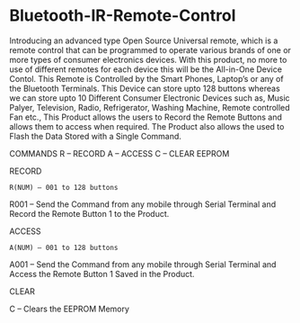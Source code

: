 # Bluetooth-IR-Remote-Control
Introducing an advanced type Open Source Universal remote, which is a remote control that can be programmed to operate various brands of one or more types of consumer electronics devices. With this product, no more to use of different remotes for each device this will be the All-in-One Device Contol. This Remote is Controlled by the Smart Phones, Laptop’s or any of the Bluetooth Terminals. This Device can store upto 128 buttons whereas we can store upto 10 Different Consumer Electronic Devices such as, Music Palyer, Television, Radio, Refrigerator, Washing Machine, Remote controlled Fan etc., This Product allows the users to Record the Remote Buttons and allows them to access when required. The Product also allows the used to Flash the Data Stored with a Single Command.


COMMANDS
R – RECORD
A – ACCESS
C – CLEAR EEPROM

RECORD

    R(NUM) – 001 to 128 buttons

R001 – Send the Command from any mobile through Serial Terminal and Record the Remote Button 1 to 
the Product.

ACCESS

    A(NUM) – 001 to 128 buttons

A001 – Send the Command from any mobile through Serial Terminal and Access the Remote Button 1 
Saved in the Product.

CLEAR

C – Clears the EEPROM Memory 
